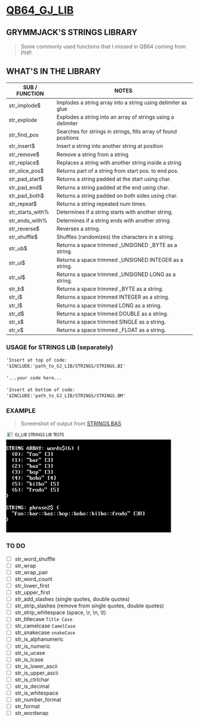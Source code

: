 # [QB64_GJ_LIB](../README.md)
## GRYMMJACK'S STRINGS LIBRARY

> Some commonly used functions that I missed in QB64 coming from PHP.

## WHAT'S IN THE LIBRARY
| SUB / FUNCTION | NOTES |
|----------------|-------|
| str_implode$   | Implodes a string array into a string using delimiter as glue |
| str_explode    | Explodes a string into an array of strings using a delimiter |
| str_find_pos   | Searches for strings in strings, fills array of found positions |
| str_insert$    | Insert a string into another string at position |
| str_remove$    | Remove a string from a string |
| str_replace$   | Replaces a string with another string inside a string |
| str_slice_pos$ | Returns part of a string from start pos. to end pos. |
| str_pad_start$ | Returns a string padded at the start using char. |
| str_pad_end$ | Returns a string padded at the end using char. |
| str_pad_both$ | Returns a string padded on both sides using char. |
| str_repeat$ | Returns a string repeated num times. |
| str_starts_with% | Determines if a string starts with another string. |
| str_ends_with% | Determines if a string ends with another string. |
| str_reverse$ | Reverses a string. |
| str_shuffle$ | Shuffles (randomizes) the characters in a string. |
| str_ub$ | Returns a space trimmed _UNSIGNED _BYTE as a string. |
| str_ui$ | Returns a space trimmed _UNSIGNED INTEGER as a string. |
| str_ul$ | Returns a space trimmed _UNSIGNED LONG as a string. |
| str_b$ | Returns a space trimmed _BYTE as a string. |
| str_i$ | Returns a space trimmed INTEGER as a string. |
| str_l$ | Returns a space trimmed LONG as a string. |
| str_d$ | Returns a space trimmed DOUBLE as a string. |
| str_s$ | Returns a space trimmed SINGLE as a string. |
| str_v$ | Returns a space trimmed _FLOAT as a string. |



### USAGE for STRINGS LIB (separately)
```basic
'Insert at top of code:
'$INCLUDE:'path_to_GJ_LIB/STRINGS/STRINGS.BI'

'...your code here...

'Insert at bottom of code:
'$INCLUDE:'path_to_GJ_LIB/STRINGS/STRINGS.BM'
```



### EXAMPLE 
> Screenshot of output from [STRINGS.BAS](STRINGS.BAS)

![](STRINGS.png)


### TO DO
- [ ] str_word_shuffle
- [ ] str_wrap
- [ ] str_wrap_pair
- [ ] str_word_count
- [ ] str_lower_first
- [ ] str_upper_first
- [ ] str_add_slashes (single quotes, double quotes)
- [ ] str_strip_slashes (remove from single quotes, double quotes)
- [ ] str_strip_whitespace (space, \r, \n, \t)
- [ ] str_titlecase `Title Case`
- [ ] str_camelcase `CamelCase`
- [ ] str_snakecase `snakeCase`
- [ ] str_is_alphanumeric
- [ ] str_is_numeric
- [ ] str_is_ucase
- [ ] str_is_lcase
- [ ] str_is_lower_ascii
- [ ] str_is_upper_ascii
- [ ] str_is_ctrlchar
- [ ] str_is_decimal
- [ ] str_is_whitespace
- [ ] str_number_format
- [ ] str_format
- [ ] str_wordwrap
